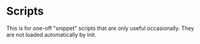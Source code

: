 # Scripts

This is for one-off "snippet" scripts that are only useful occasionally. They are not loaded automatically by init.